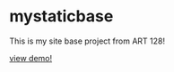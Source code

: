 # mystaticbase
This is my site base project from ART 128!

[view demo!](https://rojoypira.github.io/mystaticbase/)
